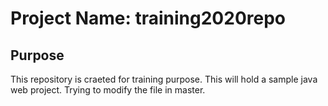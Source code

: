 # Project Name: training2020repo

## Purpose
This repository is craeted for training purpose. This will hold a sample java web project. Trying to modify the file in master.
